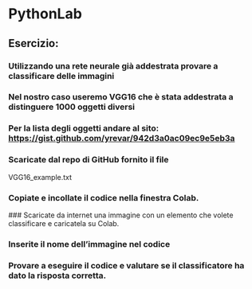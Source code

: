 # PythonLab

## Esercizio:​

### Utilizzando una rete neurale già addestrata provare a classificare delle immagini​

### Nel nostro caso useremo VGG16 che è stata addestrata a distinguere 1000 oggetti diversi ​

### Per la lista degli oggetti andare al sito: https://gist.github.com/yrevar/942d3a0ac09ec9e5eb3a  ​

### ​Scaricate dal repo di GitHub fornito il file ​

VGG16_example.txt​

### ​Copiate e incollate il codice nella finestra Colab​.

​### Scaricate da internet una immagine con un elemento che volete classificare e caricatela su Colab.​

### Inserite il nome dell’immagine nel codice​

### ​Provare a eseguire il codice e valutare se il classificatore ha dato la risposta corretta.​
